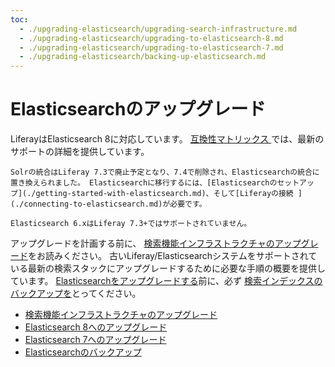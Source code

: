 ```yaml
---
toc:
  - ./upgrading-elasticsearch/upgrading-search-infrastructure.md
  - ./upgrading-elasticsearch/upgrading-to-elasticsearch-8.md
  - ./upgrading-elasticsearch/upgrading-to-elasticsearch-7.md
  - ./upgrading-elasticsearch/backing-up-elasticsearch.md
---
```

# Elasticsearchのアップグレード

LiferayはElasticsearch 8に対応しています。 [互換性マトリックス ](https://help.liferay.com/hc/ja/sections/360002103292-Compatibility-Matrix) では、最新のサポートの詳細を提供しています。

```{important}
Solrの統合はLiferay 7.3で廃止予定となり、7.4で削除され、Elasticsearchの統合に置き換えられました。 Elasticsearchに移行するには、[Elasticsearchのセットアップ](./getting-started-with-elasticsearch.md)、そして[Liferayの接続 ](./connecting-to-elasticsearch.md)が必要です。
```

```{important}
Elasticsearch 6.xはLiferay 7.3+ではサポートされていません。
```

アップグレードを計画する前に、 [検索機能インフラストラクチャのアップグレード](./upgrading-elasticsearch/upgrading-search-infrastructure.md)をお読みください。 古いLiferay/Elasticsearchシステムをサポートされている最新の検索スタックにアップグレードするために必要な手順の概要を提供しています。 [Elasticsearchをアップグレードする](./upgrading-elasticsearch/upgrading-to-elasticsearch-8.md)前に、必ず [検索インデックスのバックアップを](./upgrading-elasticsearch/backing-up-elasticsearch.md)とってください。

- [検索機能インフラストラクチャのアップグレード](upgrading-elasticsearch/upgrading-search-infrastructure.md)
- [Elasticsearch 8へのアップグレード](upgrading-elasticsearch/upgrading-to-elasticsearch-8.md)
- [Elasticsearch 7へのアップグレード](upgrading-elasticsearch/upgrading-to-elasticsearch-7.md)
- [Elasticsearchのバックアップ](upgrading-elasticsearch/backing-up-elasticsearch.md)
